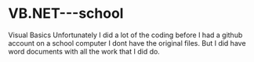 # VB.NET---school
Visual Basics
Unfortunately I did a lot of the coding before I had a github account on a school computer I dont have the original files. But I did have word documents with all the work that I did do. 
